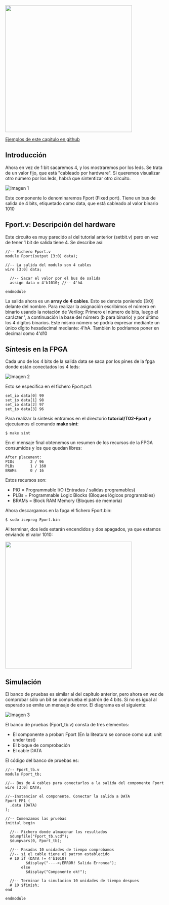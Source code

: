 <img src="https://github.com/Obijuan/open-fpga-verilog-tutorial/raw/master/tutorial/T02-Fport/images/Fport-iCEstick-1.png" width="400" align="center">

[Ejemplos de este capítulo en github](https://github.com/Obijuan/open-fpga-verilog-tutorial/tree/master/tutorial/T02-Fport)

## Introducción

Ahora en vez de 1 bit sacaremos 4, y los mostraremos por los leds. Se trata de un valor fijo, que está "cableado por hardware". Si queremos visualizar otro número por los leds, habrá que sintentizar otro circuito.

![Imagen 1](https://github.com/Obijuan/open-fpga-verilog-tutorial/raw/master/tutorial/T02-Fport/images/Fport-1.png)

Este componente lo denominaremos Fport (Fixed port). Tiene un bus de salida de 4 bits, etiquetado como data, que está cableado al valor binario 1010

## Fport.v: Descripción del hardware

Este circuito es muy parecido al del tutorial anterior (setbit.v) pero en vez de tener 1 bit de salida tiene 4. Se describe así:

    //-- Fichero Fport.v
    module Fport(output [3:0] data);
    
    //-- La salida del modulo son 4 cables
    wire [3:0] data;
    
      //-- Sacar el valor por el bus de salida
      assign data = 4'b1010; //-- 4'hA
    
    endmodule

La salida ahora es un **array de 4 cables**. Esto se denota poniendo [3:0] delante del nombre. Para realizar la asignación escribimos el número en binario usando la notación de Verilog: Primero el número de bits, luego el carácter ', a continuación la base del número (b para binario) y por último los 4 dígitos binarios.  Este mísmo número se podría expresar mediante un único dígito hexadecimal mediante:  4'hA. También lo podriamos poner en decimal como 4'd10

## Síntesis en la FPGA

Cada uno de los 4 bits de la salida data se saca por los pines de la fpga donde están conectados los 4 leds:

![Imagen 2](https://github.com/Obijuan/open-fpga-verilog-tutorial/raw/master/tutorial/T02-Fport/images/Fport-2.png)

Esto se especifica en el fichero Fport.pcf:

    set_io data[0] 99
    set_io data[1] 98
    set_io data[2] 97
    set_io data[3] 96

Para realizar la síntesis entramos en el directorio **tutorial/T02-Fport** y ejecutamos el comando **make sint**:

    $ make sint

En el mensaje final obtenemos un resumen de los recursos de la FPGA consumidos y los que quedan libres:

    After placement:
    PIOs       2 / 96
    PLBs       1 / 160
    BRAMs      0 / 16

Estos recursos son:
* PIO = Programmable I/O (Entradas / salidas programables)
* PLBs = Programmable Logic Blocks (Bloques lógicos programables)
* BRAMs = Block RAM Memory (Bloques de memoria)

Ahora descargamos en la fpga el fichero Fport.bin:

    $ sudo iceprog Fport.bin

Al terminar, dos leds estarán encendidos y dos apagados, ya que estamos enviando el valor 1010:

<img src="https://github.com/Obijuan/open-fpga-verilog-tutorial/raw/master/tutorial/T02-Fport/images/Fport-iCEstick-2.png" width="400" align="center">

## Simulación

El banco de pruebas es similar al del capítulo anterior, pero ahora en vez de comprobar sólo un bit se comprueba el patrón de 4 bits. Si no es igual al esperado se emite un mensaje de error. El diagrama es el siguiente:

![Imagen 3](https://github.com/Obijuan/open-fpga-verilog-tutorial/raw/master/tutorial/T02-Fport/images/Fport-3.png)

El banco de pruebas (Fport_tb.v) consta de tres elementos:

* El componente a probar: Fport  (En la liteatura se conoce como uut: unit under test)
* El bloque de comprobación 
* El cable DATA

El código del banco de pruebas es:

    //-- Fport_tb.v
    module Fport_tb;
    
    //-- Bus de 4 cables para conectarlos a la salida del componente Fport
    wire [3:0] DATA;
    
    //--Instanciar el componente. Conectar la salida a DATA
    Fport FP1 (
      .data (DATA)
    );
    
    //-- Comenzamos las pruebas
    initial begin
    
      //-- Fichero donde almacenar los resultados
      $dumpfile("Fport_tb.vcd");
      $dumpvars(0, Fport_tb);
    
      //-- Pasadas 10 unidades de tiempo comprobamos
      //-- si el cable tiene el patron establecido
      # 10 if (DATA != 4'b1010)
             $display("---->¡ERROR! Salida Erronea");
           else
             $display("Componente ok!");
    
      //-- Terminar la simulacion 10 unidades de tiempo despues
      # 10 $finish;
    end
    
    endmodule
